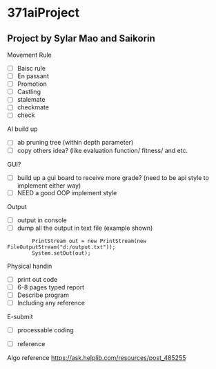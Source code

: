 # 371aiProject

## Project by Sylar Mao and Saikorin


Movement Rule

- [ ] Baisc rule
- [ ] En passant 
- [ ] Promotion
- [ ] Castling
- [ ] stalemate
- [ ] checkmate
- [ ] check

AI build up
- [ ] ab pruning tree (within depth parameter)
- [ ] copy others idea? (like evaluation function/ fitness/ and etc.

GUI?
- [ ] build up a gui board to receive more grade? (need to be api style to implement either way)
- [ ] NEED a good OOP implement style

Output
- [ ] output in console
- [ ] dump all the output in text file (example shown)
```
		PrintStream out = new PrintStream(new FileOutputStream("d:/output.txt"));
		System.setOut(out);
   ```

Physical handin
- [ ] print out code
- [ ] 6-8 pages typed report
- [ ] Describe program 
- [ ] Including any reference

E-submit
- [ ] processable coding 
- [ ] reference
      
      
Algo reference
https://ask.helplib.com/resources/post_485255

